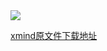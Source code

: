 <img src="https://img-blog.csdnimg.cn/20201209151415686.png">

<a href = "https://download.csdn.net/download/qq_43808700/13135148">xmind原文件下载地址</a>